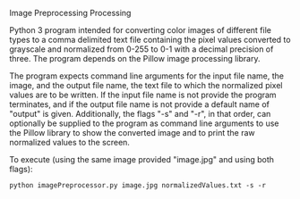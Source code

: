 Image Preprocessing Processing

Python 3 program intended for converting color images of different file types to a comma delimited text file containing the pixel values converted to grayscale and normalized from 0-255 to 0-1 with a decimal precision of three.  The program depends on the Pillow image processing library.  

The program expects command line arguments for the input file name, the image, and the output file name, the text file to which the normalized pixel values are to be written.  If the input file name is not provide the program terminates, and if the output file name is not provide a default name of "output" is given.  Additionally, the flags "-s" and "-r", in that order, can optionally be supplied to the program as command line arguments to use the Pillow library to show the converted image and to print the raw normalized values to the screen.

To execute (using the same image provided "image.jpg" and using both flags):

    python imagePreprocessor.py image.jpg normalizedValues.txt -s -r

